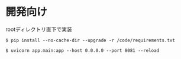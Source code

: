# 開発向け

rootディレクトリ直下で実装

```
$ pip install --no-cache-dir --upgrade -r /code/requirements.txt

$ uvicorn app.main:app --host 0.0.0.0 --port 8081 --reload
```

